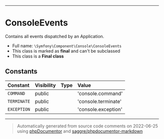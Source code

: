 ***

# ConsoleEvents

Contains all events dispatched by an Application.

* Full name: `\Symfony\Component\Console\ConsoleEvents`
* This class is marked as **final** and can't be subclassed
* This class is a **Final class**

## Constants

| Constant | Visibility | Type | Value |
|:---------|:-----------|:-----|:------|
|`COMMAND`|public| |&#039;console.command&#039;|
|`TERMINATE`|public| |&#039;console.terminate&#039;|
|`EXCEPTION`|public| |&#039;console.exception&#039;|

***
> Automatically generated from source code comments on 2022-06-25 using [phpDocumentor](http://www.phpdoc.org/) and [saggre/phpdocumentor-markdown](https://github.com/Saggre/phpDocumentor-markdown)
